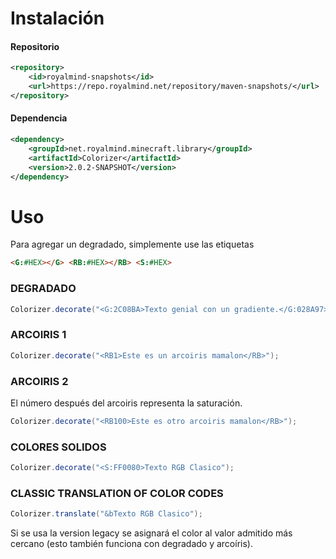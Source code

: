 # Instalación

#### Repositorio
```xml
<repository>
    <id>royalmind-snapshots</id>
    <url>https://repo.royalmind.net/repository/maven-snapshots/</url>
</repository>
```

#### Dependencia
```xml
<dependency>
    <groupId>net.royalmind.minecraft.library</groupId>
    <artifactId>Colorizer</artifactId>
    <version>2.0.2-SNAPSHOT</version>
</dependency>
```

# Uso
Para agregar un degradado, simplemente use las etiquetas 
```html
<G:#HEX></G> <RB:#HEX></RB> <S:#HEX>
```

### DEGRADADO
```java
Colorizer.decorate("<G:2C08BA>Texto genial con un gradiente.</G:028A97>");
```
### ARCOIRIS 1
```java
Colorizer.decorate("<RB1>Este es un arcoiris mamalon</RB>");
```
### ARCOIRIS 2
El número después del arcoiris representa la saturación.
```java
Colorizer.decorate("<RB100>Este es otro arcoiris mamalon</RB>");
```
### COLORES SOLIDOS
```java
Colorizer.decorate("<S:FF0080>Texto RGB Clasico");
```
### CLASSIC TRANSLATION OF COLOR CODES
```java
Colorizer.translate("&bTexto RGB Clasico");
```

Si se usa la version legacy se asignará el color al valor admitido más cercano (esto también funciona con degradado y arcoíris).
